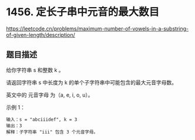 # 1456. 定长子串中元音的最大数目
https://leetcode.cn/problems/maximum-number-of-vowels-in-a-substring-of-given-length/description/
## 题目描述
给你字符串 s 和整数 k 。

请返回字符串 s 中长度为 k 的单个子字符串中可能包含的最大元音字母数。

英文中的 元音字母 为（a, e, i, o, u）。

示例 1：

```
输入：s = "abciiidef", k = 3
输出：3
解释：子字符串 "iii" 包含 3 个元音字母。
```
